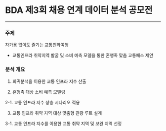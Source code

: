 # BDA 제3회 채용 연계 데이터 분석 공모전
---
### 주제
자가용 없이도 즐기는 교통친화여행
- 교통인프라 취약지역 발굴 및 소비 예측 모델을 통한 혼행족 맞춤 교통패스 제안

### 분석 개요
1. 회귀분석을 이용한 교통 인프라 지수 산출

2. 혼행족 대상 소비 예측 모델링

2-1. 교통 인프라 지수 상승 시나리오 적용

3. 교통 인프라 취약 지역 대상 맞춤형 관광 루트 설계

3-1. 교통 인프라 지수를 이용한 교통 취약 지역 및 보완 지역 선정
